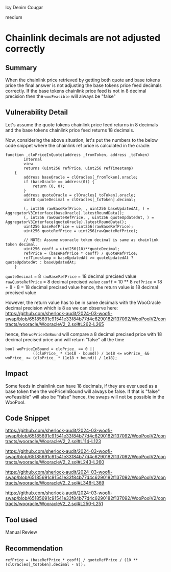 Icy Denim Cougar

medium

# Chainlink decimals are not adjusted correctly

## Summary
When the chainlink price retrieved by getting both quote and base tokens price the final answer is not adjusting the base tokens price feed decimals correctly. If the base tokens chainlink price feed is not in 8 decimal precision then the `wooFeasible` will always be "false"
## Vulnerability Detail
Let's assume the quote tokens chainlink price feed returns in 8 decimals and the base tokens chainlink price feed returns 18 decimals. 

Now, considering the above situation, let's put the numbers to the below code snippet where the chainlink ref price is calculated in the oracle:
```solidity
function _cloPriceInQuote(address _fromToken, address _toToken)
        internal
        view
        returns (uint256 refPrice, uint256 refTimestamp)
    {
        address baseOracle = clOracles[_fromToken].oracle;
        if (baseOracle == address(0)) {
            return (0, 0);
        }
        address quoteOracle = clOracles[_toToken].oracle;
        uint8 quoteDecimal = clOracles[_toToken].decimal;

        (, int256 rawBaseRefPrice, , uint256 baseUpdatedAt, ) = AggregatorV3Interface(baseOracle).latestRoundData();
        (, int256 rawQuoteRefPrice, , uint256 quoteUpdatedAt, ) = AggregatorV3Interface(quoteOracle).latestRoundData();
        uint256 baseRefPrice = uint256(rawBaseRefPrice);
        uint256 quoteRefPrice = uint256(rawQuoteRefPrice);

        // NOTE: Assume wooracle token decimal is same as chainlink token decimal.
        uint256 ceoff = uint256(10)**quoteDecimal;
        refPrice = (baseRefPrice * ceoff) / quoteRefPrice;
        refTimestamp = baseUpdatedAt >= quoteUpdatedAt ? quoteUpdatedAt : baseUpdatedAt;
    }
```

`quoteDecimal` = 8
`rawBaseRefPrice` = 18 decimal precised value
`rawQuoteRefPrice` = 8 decimal precised value
`ceoff` = 10 ** 8
`refPrice` = 18 + 8 - 8 = 18 decimal precised value
hence, the return value is 18 decimal precised value

However, the return value has to be in same decimals with the WooOracle decimal precision which is 8 as we can observe here:
https://github.com/sherlock-audit/2024-03-woofi-swap/blob/65185691c91541e33f84b77d4c6290182f137092/WooPoolV2/contracts/wooracle/WooracleV2_2.sol#L262-L265

hence, the  `woPriceInBound` will compare a 8 decimal precised price with 18 decimal precised price and will return "false" all the time
```solidity
bool woPriceInBound = cloPrice_ == 0 ||
            ((cloPrice_ * (1e18 - bound)) / 1e18 <= woPrice_ && woPrice_ <= (cloPrice_ * (1e18 + bound)) / 1e18);
```
## Impact
Some feeds in chainlink can have 18 decimals, if they are ever used as a base token then the woPriceInBound will always be false. If that is "false" woFeasible" will also be "false" hence, the swaps will not be possible in the WooPool.
## Code Snippet
https://github.com/sherlock-audit/2024-03-woofi-swap/blob/65185691c91541e33f84b77d4c6290182f137092/WooPoolV2/contracts/wooracle/WooracleV2_2.sol#L114-L123

https://github.com/sherlock-audit/2024-03-woofi-swap/blob/65185691c91541e33f84b77d4c6290182f137092/WooPoolV2/contracts/wooracle/WooracleV2_2.sol#L243-L260

https://github.com/sherlock-audit/2024-03-woofi-swap/blob/65185691c91541e33f84b77d4c6290182f137092/WooPoolV2/contracts/wooracle/WooracleV2_2.sol#L348-L369

https://github.com/sherlock-audit/2024-03-woofi-swap/blob/65185691c91541e33f84b77d4c6290182f137092/WooPoolV2/contracts/wooracle/WooracleV2_2.sol#L250-L251
## Tool used

Manual Review

## Recommendation
`refPrice = (baseRefPrice * ceoff) / quoteRefPrice / (10 ** (clOracles[_toToken].decimal - 8));`
